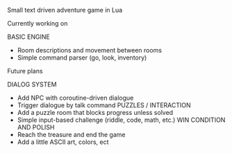 Small text driven adventure game in Lua

Currently working on

BASIC ENGINE
- Room descriptions and movement between rooms
- Simple command parser (go, look, inventory)

Future plans

DIALOG SYSTEM
- Add NPC with coroutine-driven dialogue
- Trigger dialogue by talk command
PUZZLES / INTERACTION
- Add a puzzle room that blocks progress unless solved
- Simple input-based challenge (riddle, code, math, etc.)
WIN CONDITION AND POLISH
- Reach the treasure and end the game
- Add a little ASCII art, colors, ect
